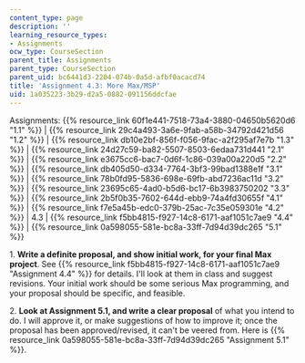 ```yaml
---
content_type: page
description: ''
learning_resource_types:
- Assignments
ocw_type: CourseSection
parent_title: Assignments
parent_type: CourseSection
parent_uid: bc6441d3-2204-074b-0a5d-afbf0acacd74
title: 'Assignment 4.3: More Max/MSP'
uid: 1a035223-3b29-d2a5-0882-091156ddcfae
---
```


  

Assignments: {{% resource_link 60f1e441-7518-73a4-3880-04650b5620d6 "1.1" %}} | {{% resource_link 29c4a493-3a6e-9fab-a58b-34792d421d56 "1.2" %}} | {{% resource_link db10e2bf-856f-f056-9fac-a2f295af7e7b "1.3" %}} | {{% resource_link 24d27c59-ba82-5507-8503-6edaa731d441 "2.1" %}} | {{% resource_link e3675cc6-bac7-0d6f-1c86-039a00a220d5 "2.2" %}} | {{% resource_link db405d50-d334-7764-3bf3-99bad1388e1f "3.1" %}} | {{% resource_link 78b0fd95-5836-698e-69fb-abd7236ac11d "3.2" %}} | {{% resource_link 23695c65-4ad0-b5d6-bc17-6b3983750202 "3.3" %}} | {{% resource_link 2b5f0b35-7602-644d-ebb9-74a4fd30655f "4.1" %}} | {{% resource_link f7e5a45b-edc0-379b-25ac-7c35e059301e "4.2" %}} | 4.3 | {{% resource_link f5bb4815-f927-14c8-6171-aaf1051c7ae9 "4.4" %}} | {{% resource_link 0a598055-581e-bc8a-33ff-7d94d39dc265 "5.1" %}}

  

1\. **Write a definite proposal, and show initial work, for your final Max project**. See {{% resource_link f5bb4815-f927-14c8-6171-aaf1051c7ae9 "Assignment 4.4" %}} for details. I'll look at them in class and suggest revisions. Your initial work should be some serious Max programming, and your proposal should be specific, and feasible.

2\. **Look at Assignment 5.1, and write a clear proposal** of what you intend to do. I will approve it, or make suggestions of how to improve it; once the proposal has been approved/revised, it can't be veered from. Here is {{% resource_link 0a598055-581e-bc8a-33ff-7d94d39dc265 "Assignment 5.1" %}}.